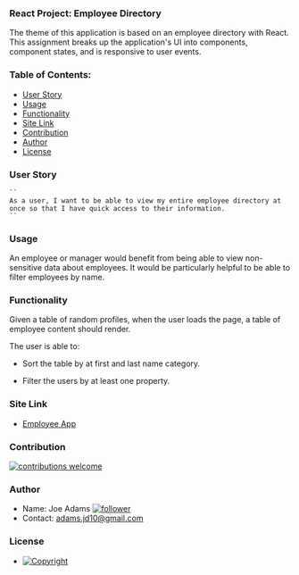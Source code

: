 ### React Project: Employee Directory

The theme of this application is based on an employee directory with React. This assignment breaks up the application's UI into components, component states, and is responsive to user events.
   
  ### Table of Contents:
  - [User Story](#user-story-speech_balloon)
  - [Usage](#usage)
  - [Functionality](#functionality)
  - [Site Link](#Site-Link)
  - [Contribution](#contribution-handshake)
  - [Author](#author)
  - [License](#license-trophy)
  
  ### User Story
    ``
    As a user, I want to be able to view my entire employee directory at once so that I have quick access to their information.
    ``
  
  ### Usage

An employee or manager would benefit from being able to view non-sensitive data about employees. It would be particularly helpful to be able to filter employees by name.

### Functionality

Given a table of random profiles, when the user loads the page, a table of employee content should render. 

The user is able to:

  * Sort the table by at first and last name category.

  * Filter the users by at least one property.

### Site Link
  * [Employee App](https://joefunction.github.io/employeeDirectory/)
  

 ### Contribution
 
 [![contributions welcome](https://img.shields.io/badge/contributions-welcome-brightgreen.svg?style=flat)](https://github.com/joeFunction/employeeDirectory/issues)
  
  
  ### 	Author 
   - Name: Joe Adams [![follower](https://img.shields.io/github/followers/joefunction?label=follower&style=social)](https://github.com/joeFunction)
   - Contact: adams.jd10@gmail.com 
  
  ### License
   - [![Copyright](https://img.shields.io/badge/Copyright-Joe-blue)](https://github.com/joeFunction)
  
